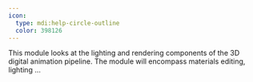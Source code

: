 ```yaml
---
icon:
  type: mdi:help-circle-outline
  color: 398126
---
```


This module looks at the lighting and rendering components of the 3D digital animation pipeline. The module will encompass materials editing, lighting ... 
